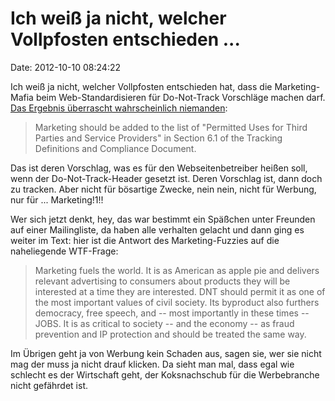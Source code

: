 Ich weiß ja nicht, welcher Vollpfosten entschieden \...
=======================================================

Date: 2012-10-10 08:24:22

Ich weiß ja nicht, welcher Vollpfosten entschieden hat, dass die
Marketing-Mafia beim Web-Standardisieren für Do-Not-Track Vorschläge
machen darf. [Das Ergebnis überrascht wahrscheinlich
niemanden](http://www.zdnet.com/the-do-not-track-standard-has-crossed-into-crazy-territory-7000005502/):

> Marketing should be added to the list of \"Permitted Uses for Third
> Parties and Service Providers\" in Section 6.1 of the Tracking
> Definitions and Compliance Document.

Das ist deren Vorschlag, was es für den Webseitenbetreiber heißen soll,
wenn der Do-Not-Track-Header gesetzt ist. Deren Vorschlag ist, dann doch
zu tracken. Aber nicht für bösartige Zwecke, nein nein, nicht für
Werbung, nur für \... Marketing!1!!

Wer sich jetzt denkt, hey, das war bestimmt ein Späßchen unter Freunden
auf einer Mailingliste, da haben alle verhalten gelacht und dann ging es
weiter im Text: hier ist die Antwort des Marketing-Fuzzies auf die
naheliegende WTF-Frage:

> Marketing fuels the world. It is as American as apple pie and delivers
> relevant advertising to consumers about products they will be
> interested at a time they are interested. DNT should permit it as one
> of the most important values of civil society. Its byproduct also
> furthers democracy, free speech, and -- most importantly in these
> times -- JOBS. It is as critical to society -- and the economy -- as
> fraud prevention and IP protection and should be treated the same way.

Im Übrigen geht ja von Werbung kein Schaden aus, sagen sie, wer sie
nicht mag der muss ja nicht drauf klicken. Da sieht man mal, dass egal
wie schlecht es der Wirtschaft geht, der Koksnachschub für die
Werbebranche nicht gefährdet ist.
